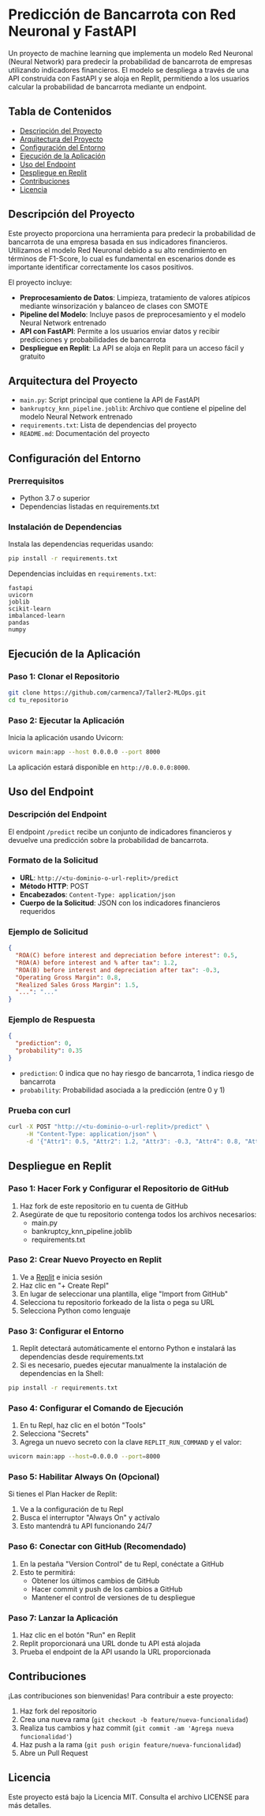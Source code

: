 
# Predicción de Bancarrota con Red Neuronal y FastAPI

Un proyecto de machine learning que implementa un modelo Red Neuronal (Neural Network) para predecir la probabilidad de bancarrota de empresas utilizando indicadores financieros. El modelo se despliega a través de una API construida con FastAPI y se aloja en Replit, permitiendo a los usuarios calcular la probabilidad de bancarrota mediante un endpoint.

## Tabla de Contenidos

- [Descripción del Proyecto](#descripción-del-proyecto)
- [Arquitectura del Proyecto](#arquitectura-del-proyecto)
- [Configuración del Entorno](#configuración-del-entorno)
- [Ejecución de la Aplicación](#ejecución-de-la-aplicación)
- [Uso del Endpoint](#uso-del-endpoint)
- [Despliegue en Replit](#despliegue-en-replit)
- [Contribuciones](#contribuciones)
- [Licencia](#licencia)

## Descripción del Proyecto

Este proyecto proporciona una herramienta para predecir la probabilidad de bancarrota de una empresa basada en sus indicadores financieros. Utilizamos el modelo Red Neuronal debido a su alto rendimiento en términos de F1-Score, lo cual es fundamental en escenarios donde es importante identificar correctamente los casos positivos.

El proyecto incluye:

- **Preprocesamiento de Datos**: Limpieza, tratamiento de valores atípicos mediante winsorización y balanceo de clases con SMOTE
- **Pipeline del Modelo**: Incluye pasos de preprocesamiento y el modelo Neural Network entrenado
- **API con FastAPI**: Permite a los usuarios enviar datos y recibir predicciones y probabilidades de bancarrota
- **Despliegue en Replit**: La API se aloja en Replit para un acceso fácil y gratuito

## Arquitectura del Proyecto

- `main.py`: Script principal que contiene la API de FastAPI
- `bankruptcy_knn_pipeline.joblib`: Archivo que contiene el pipeline del modelo Neural Network entrenado
- `requirements.txt`: Lista de dependencias del proyecto
- `README.md`: Documentación del proyecto

## Configuración del Entorno

### Prerrequisitos

- Python 3.7 o superior
- Dependencias listadas en requirements.txt

### Instalación de Dependencias

Instala las dependencias requeridas usando:

```bash
pip install -r requirements.txt
```

Dependencias incluidas en `requirements.txt`:

```
fastapi
uvicorn
joblib
scikit-learn
imbalanced-learn
pandas
numpy
```

## Ejecución de la Aplicación

### Paso 1: Clonar el Repositorio

```bash
git clone https://github.com/carmenca7/Taller2-MLOps.git
cd tu_repositorio
```

### Paso 2: Ejecutar la Aplicación

Inicia la aplicación usando Uvicorn:

```bash
uvicorn main:app --host 0.0.0.0 --port 8000
```

La aplicación estará disponible en `http://0.0.0.0:8000`.

## Uso del Endpoint

### Descripción del Endpoint

El endpoint `/predict` recibe un conjunto de indicadores financieros y devuelve una predicción sobre la probabilidad de bancarrota.

### Formato de la Solicitud

- **URL**: `http://<tu-dominio-o-url-replit>/predict`
- **Método HTTP**: POST
- **Encabezados**: `Content-Type: application/json`
- **Cuerpo de la Solicitud**: JSON con los indicadores financieros requeridos

### Ejemplo de Solicitud

```json
{
  "ROA(C) before interest and depreciation before interest": 0.5,
  "ROA(A) before interest and % after tax": 1.2,
  "ROA(B) before interest and depreciation after tax": -0.3,
  "Operating Gross Margin": 0.8,
  "Realized Sales Gross Margin": 1.5,
  "...": "..."
}
```

### Ejemplo de Respuesta

```json
{
  "prediction": 0,
  "probability": 0.35
}
```

- `prediction`: 0 indica que no hay riesgo de bancarrota, 1 indica riesgo de bancarrota
- `probability`: Probabilidad asociada a la predicción (entre 0 y 1)

### Prueba con curl

```bash
curl -X POST "http://<tu-dominio-o-url-replit>/predict" \
     -H "Content-Type: application/json" \
     -d '{"Attr1": 0.5, "Attr2": 1.2, "Attr3": -0.3, "Attr4": 0.8, "Attr5": 1.5, "...": "..."}'
```

## Despliegue en Replit

### Paso 1: Hacer Fork y Configurar el Repositorio de GitHub
1. Haz fork de este repositorio en tu cuenta de GitHub
2. Asegúrate de que tu repositorio contenga todos los archivos necesarios:
   - main.py
   - bankruptcy_knn_pipeline.joblib
   - requirements.txt

### Paso 2: Crear Nuevo Proyecto en Replit
1. Ve a [Replit](https://replit.com) e inicia sesión
2. Haz clic en "+ Create Repl"
3. En lugar de seleccionar una plantilla, elige "Import from GitHub"
4. Selecciona tu repositorio forkeado de la lista o pega su URL
5. Selecciona Python como lenguaje

### Paso 3: Configurar el Entorno
1. Replit detectará automáticamente el entorno Python e instalará las dependencias desde requirements.txt
2. Si es necesario, puedes ejecutar manualmente la instalación de dependencias en la Shell:
```bash
pip install -r requirements.txt
```

### Paso 4: Configurar el Comando de Ejecución
1. En tu Repl, haz clic en el botón "Tools"
2. Selecciona "Secrets"
3. Agrega un nuevo secreto con la clave `REPLIT_RUN_COMMAND` y el valor:
```bash
uvicorn main:app --host=0.0.0.0 --port=8000
```

### Paso 5: Habilitar Always On (Opcional)
Si tienes el Plan Hacker de Replit:
1. Ve a la configuración de tu Repl
2. Busca el interruptor "Always On" y actívalo
3. Esto mantendrá tu API funcionando 24/7

### Paso 6: Conectar con GitHub (Recomendado)
1. En la pestaña "Version Control" de tu Repl, conéctate a GitHub
2. Esto te permitirá:
   - Obtener los últimos cambios de GitHub
   - Hacer commit y push de los cambios a GitHub
   - Mantener el control de versiones de tu despliegue

### Paso 7: Lanzar la Aplicación
1. Haz clic en el botón "Run" en Replit
2. Replit proporcionará una URL donde tu API está alojada
3. Prueba el endpoint de la API usando la URL proporcionada

## Contribuciones

¡Las contribuciones son bienvenidas! Para contribuir a este proyecto:

1. Haz fork del repositorio
2. Crea una nueva rama (`git checkout -b feature/nueva-funcionalidad`)
3. Realiza tus cambios y haz commit (`git commit -am 'Agrega nueva funcionalidad'`)
4. Haz push a la rama (`git push origin feature/nueva-funcionalidad`)
5. Abre un Pull Request

## Licencia

Este proyecto está bajo la Licencia MIT. Consulta el archivo LICENSE para más detalles.
